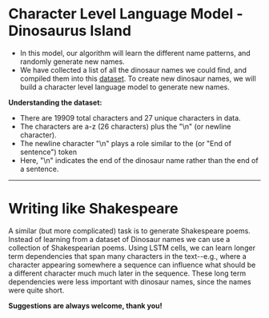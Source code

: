 # Character Level Language Model - Dinosaurus Island

- In this model, our algorithm will learn the different name patterns, and randomly generate new names.
- We have collected a list of all the dinosaur names we could find, and compiled them into this [dataset](dinos.txt). To create new dinosaur names, we will build a character level language model to generate new names.

**Understanding the dataset:**
- There are 19909 total characters and 27 unique characters in data.
- The characters are a-z (26 characters) plus the "\n" (or newline character).
- The newline character "\n" plays a role similar to the <EOS> (or "End of sentence") token
- Here, "\n" indicates the end of the dinosaur name rather than the end of a sentence.

---

# Writing like Shakespeare
A similar (but more complicated) task is to generate Shakespeare poems. Instead of learning from a dataset of Dinosaur names we can use a collection of Shakespearian poems. Using LSTM cells, we can learn longer term dependencies that span many characters in the text--e.g., where a character appearing somewhere a sequence can influence what should be a different character much much later in the sequence. These long term dependencies were less important with dinosaur names, since the names were quite short.


**Suggestions are always welcome, thank you!**
